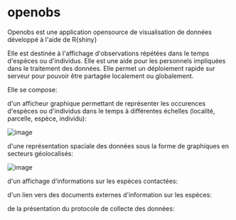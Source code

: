 # openobs
Openobs est une application opensource de visualisation de données développé à l'aide de R{shiny}

Elle est destinée à l'affichage d'observations répétées dans le temps d'espèces ou d'individus.
Elle est une aide pour les personnels impliquées dans le traitement des données.
Elle permet un déploiement rapide sur serveur pour pouvoir être partagée localement ou globalement.

Elle se compose:

   d'un afficheur graphique permettant de représenter les occurences d'espèces ou d'individus dans le temps à différentes échelles (localité, parcelle, espèce, individu):
      
 ![image](https://user-images.githubusercontent.com/39738426/89901587-96125900-dbe5-11ea-8e4a-2e03bf9d2bb0.png)
     
     
   d'une représentation spaciale des données sous la forme de graphiques en secteurs géolocalisés:
      

![image](https://user-images.githubusercontent.com/39738426/89901696-c22dda00-dbe5-11ea-9513-8a3a671c6223.png)

  d'un affichage d'informations sur les espèces contactées:
  
  
  d'un lien vers des documents externes d'information sur les espèces:
  
  de la présentation du protocole de collecte des données:
  
  

  
  
